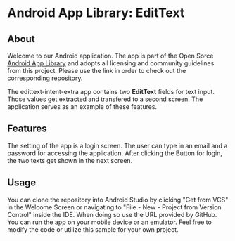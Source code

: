 # Android App Library: EditText

## About
Welcome to our Android application. The app is part of the Open Sorce [Android App Library](https://github.com/LukPle/android-app-library.git) 
and adopts all licensing and community guidelines from this project. Please use the link in order to check out the corresponding repository.

The edittext-intent-extra app contains two **EditText** fields for text input. Those values get extracted and transfered to a second screen.
The application serves as an example of these features.

## Features
The setting of the app is a login screen. The user can type in an email and a password for accessing the application.
After clicking the Button for login, the two texts get shown in the next screen.

## Usage
You can clone the repository into Android Studio by clicking "Get from VCS" in the Welcome Screen or navigating to "File - New - Project from Version Control" inside 
the IDE. When doing so use the URL provided by GitHub. You can run the app on your mobile device or an emulator. Feel free to modify the code or utilize this sample 
for your own project.
